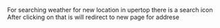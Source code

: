 

For searching weather for new location in upertop there is a search icon
After clicking on that is will redirect to new page for addrese
